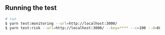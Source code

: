 ## Running the test

```bash
# run
$ yarn test:monitoring --url=http://localhost:3000/
$ yarn test:risk --url=http://localhost:3000/ --key=**** --c=100 --d=60
```
